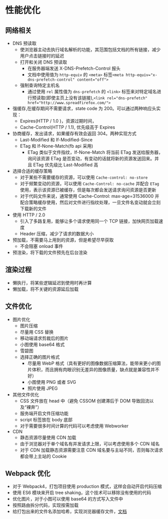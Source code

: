 # 性能优化

## 网络相关

- DNS 预读取
  - 使浏览器主动去执行域名解析的功能，其范围包括文档的所有链接，减少用户点击链接时的延迟
  - 打开和关闭 DNS 预读取
    - 在服务器端发送 X-DNS-Prefetch-Control 报头
    - 文档中使用值为 `http-equiv` 的 `<meta>` 标签`<meta http-equiv="x-dns-prefetch-control" content="off">`
  - 强制查询特定主机名
    - 通过使用 `rel` 属性值为 `dns-prefetch` 的 `<link>` 标签来对特定域名进行预读取(即使主页上没有该链接),`<link rel="dns-prefetch" href="http://www.spreadfirefox.com/">`
- 强缓存,在缓存期间不需要请求，state code 为 200。可以通过两种响应头实现：
  - Expires(HTTP / 1.0 )，资源过期时间，
  - Cache-Control(HTTP / 1.1), 优先级高于 Expires
- 协商缓存，发出请求，如果缓存有效会返回 304。两种实现方式
  - Last-Modified 和 If-Modified-Since
  - ETag 和 If-None-Match(fb api 采用)
    - ETag 类似于文件指纹，If-None-Match 将当前 ETag 发送给服务器，询问该资源 ETag 是否变动，有变动的话就将新的资源发送回来。并且 ETag 优先级比 Last-Modified 高
- 选择合适的缓存策略
  - 对于某些不需要缓存的资源，可以使用 `Cache-control: no-store`
  - 对于频繁变动的资源，可以使用 `Cache-Control: no-cache` 并配合 `ETag` 使用，表示该资源已被缓存，但是每次都会发送请求询问资源是否更新
  - 对于代码文件来说，通常使用 Cache-Control: max-age=31536000 并配合策略缓存使用，然后对文件进行指纹处理，一旦文件名变动就会立刻下载新的文件
- 使用 HTTP / 2.0
  - 引入了多路复用，能够让多个请求使用同一个 TCP 链接，加快网页加载速度
  - Header 压缩，减少了请求的数据大小
- 预加载，不需要马上用到的资源，但是希望尽早获取
  - 不会阻塞 onload 事件
- 预渲染，将下载的文件预先在后台渲染

## 渲染过程

- 懒执行，将某些逻辑延迟到使用时再计算
- 懒加载，将不关键的资源延后加载

## 文件优化

- 图片优化
  - 图片压缩
  - 尽量用 CSS 替换
  - 移动端请求剪裁后的图片
  - 小图使用 base64 格式
  - 雪碧图
  - 选择正确的图片格式
    - 尽量用 WebP 格式（具有更好的图像数据压缩算法，能带来更小的图片体积，而且拥有肉眼识别无差异的图像质量，缺点就是兼容性并不好）
    - 小图使用 PNG 或者 SVG
    - 照片使用 JPEG
- 其他文件优化
  - CSS 文件放在 head 中（避免 CSSOM 创建滞后于 DOM 导致回流以及“裸奔”）
  - 服务端开启文件压缩功能
  - script 标签放在 body 底部
  - 对于需要很多时间计算的代码可以考虑使用 Webworker
- CDN
  - 静态资源尽量使用 CDN 加载
  - 由于浏览器对于单个域名有并发请求上限，可以考虑使用多个 CDN 域名
  - 对于 CDN 加载静态资源需要注意 CDN 域名要与主站不同，否则每次请求都会带上主站的 Cookie

## Webpack 优化

- 对于 Webpack4，打包项目使用 production 模式，这样会自动开启代码压缩
- 使用 ES6 模块来开启 tree shaking，这个技术可以移除没有使用的代码
- 优化图片，对于小图可以使用 base64 的方式写入文件中
- 按照路由拆分代码，实现按需加载
- 给打包出来的文件名添加哈希，实现浏览器缓存文件，[文档](https://webpack.docschina.org/guides/caching/)
